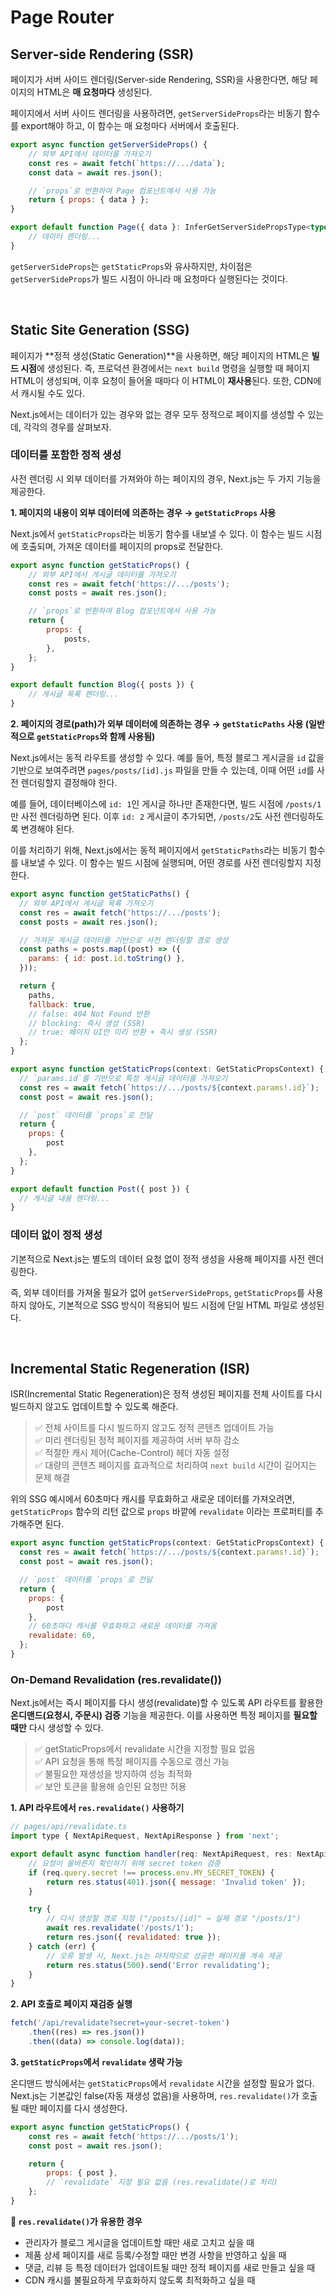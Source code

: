 # Page Router

## Server-side Rendering (SSR)

페이지가 서버 사이드 렌더링(Server-side Rendering, SSR)을 사용한다면, 해당 페이지의 HTML은 **매 요청마다** 생성된다.

페이지에서 서버 사이드 렌더링을 사용하려면, `getServerSideProps`라는 비동기 함수를 export해야 하고, 이 함수는 매 요청마다 서버에서 호출된다.

```jsx
export async function getServerSideProps() {
    // 외부 API에서 데이터를 가져오기
    const res = await fetch(`https://.../data`);
    const data = await res.json();

    // `props`로 반환하여 Page 컴포넌트에서 사용 가능
    return { props: { data } };
}

export default function Page({ data }: InferGetServerSidePropsType<typeof getServerSideProps>) {
    // 데이터 렌더링...
}
```

`getServerSideProps`는 `getStaticProps`와 유사하지만, 차이점은 `getServerSideProps`가 빌드 시점이 아니라 매 요청마다 실행된다는 것이다.

<br>

## Static Site Generation (SSG)

페이지가 **정적 생성(Static Generation)**을 사용하면, 해당 페이지의 HTML은 **빌드 시점**에 생성된다. 즉, 프로덕션 환경에서는 `next build` 명령을 실행할 때 페이지 HTML이 생성되며, 이후 요청이 들어올 때마다 이 HTML이 **재사용**된다. 또한, CDN에서 캐시될 수도 있다.

Next.js에서는 데이터가 있는 경우와 없는 경우 모두 정적으로 페이지를 생성할 수 있는데, 각각의 경우를 살펴보자.

### 데이터를 포함한 정적 생성

사전 렌더링 시 외부 데이터를 가져와야 하는 페이지의 경우, Next.js는 두 가지 기능을 제공한다.

**1. 페이지의 내용이 외부 데이터에 의존하는 경우 → `getStaticProps` 사용**

Next.js에서 `getStaticProps`라는 비동기 함수를 내보낼 수 있다. 이 함수는 빌드 시점에 호출되며, 가져온 데이터를 페이지의 props로 전달한다.

```jsx
export async function getStaticProps() {
    // 외부 API에서 게시글 데이터를 가져오기
    const res = await fetch('https://.../posts');
    const posts = await res.json();

    // `props`로 반환하여 Blog 컴포넌트에서 사용 가능
    return {
        props: {
            posts,
        },
    };
}

export default function Blog({ posts }) {
    // 게시글 목록 렌더링...
}
```

**2. 페이지의 경로(path)가 외부 데이터에 의존하는 경우 → `getStaticPaths` 사용 (일반적으로 `getStaticProps`와 함께 사용됨)**

Next.js에서는 동적 라우트를 생성할 수 있다. 예를 들어, 특정 블로그 게시글을 `id` 값을 기반으로 보여주려면 `pages/posts/[id].js` 파일을 만들 수 있는데, 이때 어떤 `id`를 사전 렌더링할지 결정해야 한다.

예를 들어, 데이터베이스에 `id: 1`인 게시글 하나만 존재한다면, 빌드 시점에 `/posts/1`만 사전 렌더링하면 된다. 이후 `id: 2` 게시글이 추가되면, `/posts/2`도 사전 렌더링하도록 변경해야 된다.

이를 처리하기 위해, Next.js에서는 동적 페이지에서 `getStaticPaths`라는 비동기 함수를 내보낼 수 있다. 이 함수는 빌드 시점에 실행되며, 어떤 경로를 사전 렌더링할지 지정한다.

```jsx
export async function getStaticPaths() {
  // 외부 API에서 게시글 목록 가져오기
  const res = await fetch('https://.../posts');
  const posts = await res.json();

  // 가져온 게시글 데이터를 기반으로 사전 렌더링할 경로 생성
  const paths = posts.map((post) => ({
    params: { id: post.id.toString() },
  }));

  return {
    paths,
    fallback: true,
  	// false: 404 Not Found 반환
    // blocking: 즉시 생성 (SSR)
    // true: 페이지 UI만 미리 반환 + 즉시 생성 (SSR)
  };
}

export async function getStaticProps(context: GetStaticPropsContext) {
  // `params.id`를 기반으로 특정 게시글 데이터를 가져오기
  const res = await fetch(`https://.../posts/${context.params!.id}`);
  const post = await res.json();

  // `post` 데이터를 `props`로 전달
  return {
    props: {
        post
    },
  };
}

export default function Post({ post }) {
  // 게시글 내용 렌더링...
}
```

### 데이터 없이 정적 생성

기본적으로 Next.js는 별도의 데이터 요청 없이 정적 생성을 사용해 페이지를 사전 렌더링한다.

즉, 외부 데이터를 가져올 필요가 없어 `getServerSideProps`, `getStaticProps`를 사용하지 않아도, 기본적으로 SSG 방식이 적용되어 빌드 시점에 단일 HTML 파일로 생성된다.

<br>

## Incremental Static Regeneration (ISR)

ISR(Incremental Static Regeneration)은 정적 생성된 페이지를 전체 사이트를 다시 빌드하지 않고도 업데이트할 수 있도록 해준다.

> ✅ 전체 사이트를 다시 빌드하지 않고도 정적 콘텐츠 업데이트 가능  
> ✅ 미리 렌더링된 정적 페이지를 제공하여 서버 부하 감소  
> ✅ 적절한 캐시 제어(Cache-Control) 헤더 자동 설정  
> ✅ 대량의 콘텐츠 페이지를 효과적으로 처리하여 `next build` 시간이 길어지는 문제 해결

위의 SSG 예시에서 60초마다 캐시를 무효화하고 새로운 데이터를 가져오려면, `getStaticProps` 함수의 리턴 값으로 `props` 바깥에 `revalidate` 이라는 프로퍼티를 추가해주면 된다.

```jsx
export async function getStaticProps(context: GetStaticPropsContext) {
  const res = await fetch(`https://.../posts/${context.params!.id}`);
  const post = await res.json();

  // `post` 데이터를 `props`로 전달
  return {
    props: {
        post
    },
	// 60초마다 캐시를 무효화하고 새로운 데이터를 가져옴
    revalidate: 60,
  };
}

```

### On-Demand Revalidation (res.revalidate())

Next.js에서는 즉시 페이지를 다시 생성(revalidate)할 수 있도록 API 라우트를 활용한 **온디맨드(요청시, 주문시) 검증** 기능을 제공한다. 이를 사용하면 특정 페이지를 **필요할 때만** 다시 생성할 수 있다.

> ✅ getStaticProps에서 revalidate 시간을 지정할 필요 없음  
> ✅ API 요청을 통해 특정 페이지를 수동으로 갱신 가능  
> ✅ 불필요한 재생성을 방지하여 성능 최적화  
> ✅ 보안 토큰을 활용해 승인된 요청만 허용

**1. API 라우트에서 `res.revalidate()` 사용하기**

```jsx
// pages/api/revalidate.ts
import type { NextApiRequest, NextApiResponse } from 'next';

export default async function handler(req: NextApiRequest, res: NextApiResponse) {
    // 요청이 올바른지 확인하기 위해 secret token 검증
    if (req.query.secret !== process.env.MY_SECRET_TOKEN) {
        return res.status(401).json({ message: 'Invalid token' });
    }

    try {
        // 다시 생성할 경로 지정 ("/posts/[id]" → 실제 경로 "/posts/1")
        await res.revalidate('/posts/1');
        return res.json({ revalidated: true });
    } catch (err) {
        // 오류 발생 시, Next.js는 마지막으로 성공한 페이지를 계속 제공
        return res.status(500).send('Error revalidating');
    }
}
```

**2. API 호출로 페이지 재검증 실행**

```jsx
fetch('/api/revalidate?secret=your-secret-token')
    .then((res) => res.json())
    .then((data) => console.log(data));
```

**3. `getStaticProps`에서 `revalidate` 생략 가능**

온디맨드 방식에서는 `getStaticProps`에서 `revalidate` 시간을 설정할 필요가 없다. Next.js는 기본값인 false(자동 재생성 없음)을 사용하며, `res.revalidate()`가 호출될 때만 페이지를 다시 생성한다.

```jsx
export async function getStaticProps() {
    const res = await fetch('https://.../posts/1');
    const post = await res.json();

    return {
        props: { post },
        // `revalidate` 지정 필요 없음 (res.revalidate()로 처리)
    };
}
```

**🔎 `res.revalidate()`가 유용한 경우**

-   관리자가 블로그 게시글을 업데이트할 때만 새로 고치고 싶을 때
-   제품 상세 페이지를 새로 등록/수정할 때만 변경 사항을 반영하고 싶을 때
-   댓글, 리뷰 등 특정 데이터가 업데이트될 때만 정적 페이지를 새로 만들고 싶을 때
-   CDN 캐시를 불필요하게 무효화하지 않도록 최적화하고 싶을 때

<br>
